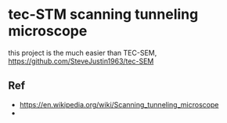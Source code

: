 # tec-STM scanning tunneling microscope

this project is the much easier than TEC-SEM, https://github.com/SteveJustin1963/tec-SEM

## Ref
- https://en.wikipedia.org/wiki/Scanning_tunneling_microscope
- 
